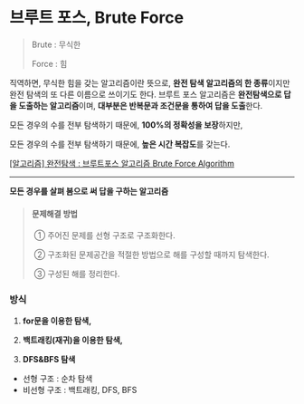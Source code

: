 # 브루트 포스, Brute Force

> Brute : 무식한
> 
> Force : 힘

 직역하면, 무식한 힘을 갖는 알고리즘이란 뜻으로, **완전 탐색 알고리즘의 한 종류**이지만 완전 탐색의 또 다른 이름으로 쓰이기도 한다. 브루트 포스 알고리즘은 **완전탐색으로 답을 도출하는 알고리즘**이며, **대부분은 반복문과 조건문을 통하여 답을 도출**한다.

모든 경우의 수를 전부 탐색하기 때문에, **100%의 정확성을 보장**하지만,

모든 경우의 수를 전부 탐색하기 때문에, **높은 시간 복잡도**를 갖는다.

[[알고리즘] 완전탐색 : 브루트포스 알고리즘 Brute Force Algorithm](https://olrlobt.tistory.com/33)

---

**모든 경우를 살펴 봄으로 써 답을 구하는 알고리즘**

> #### 문제해결 방법
> 
>  ① 주어진 문제를 선형 구조로 구조화한다.
> 
>  ② 구조화된 문제공간을 적절한 방법으로 해를 구성할 때까지 탐색한다.
> 
>  ③ 구성된 해를 정리한다.

### 방식

1. **for문을 이용한 탐색,**

2. **백트래킹(재귀)을 이용한 탐색,**

3. **DFS&BFS 탐색**
- 선형 구조 : 순차 탐색
- 비선형 구조 : 백트래킹, DFS, BFS
